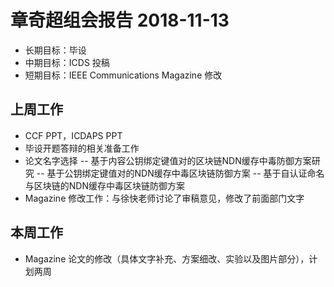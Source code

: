 # 章奇超组会报告 2018-11-13
- 长期目标：毕设
- 中期目标：ICDS 投稿
- 短期目标：IEEE Communications Magazine 修改

## 上周工作
- CCF PPT，ICDAPS PPT
- 毕设开题答辩的相关准备工作
- 论文名字选择
-- 基于内容公钥绑定键值对的区块链NDN缓存中毒防御方案研究
-- 基于公钥绑定键值对的NDN缓存中毒区块链防御方案
-- 基于自认证命名与区块链的NDN缓存中毒区块链防御方案
- Magazine 修改工作：与徐快老师讨论了审稿意见，修改了前面部门文字

## 本周工作
- Magazine 论文的修改（具体文字补充、方案细改、实验以及图片部分），计划两周
